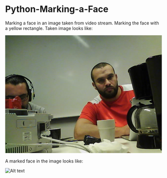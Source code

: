 # Python-Marking-a-Face
Marking a face in an image taken from video stream. Marking the face with a yellow rectangle.
Taken image looks like:

![Alt text](saved_img.jpg?raw=true "Clock")

A marked face in the image looks like:

![Alt text](daces_detected.jpg?raw=true "Clock")
